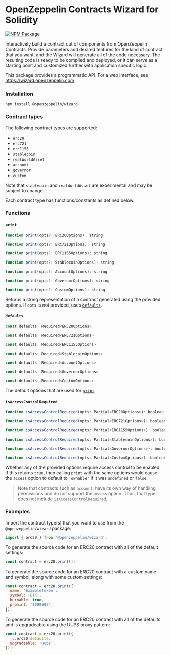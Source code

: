 # OpenZeppelin Contracts Wizard for Solidity

[![NPM Package](https://img.shields.io/npm/v/@openzeppelin/wizard?color=%234e5de4)](https://www.npmjs.com/package/@openzeppelin/wizard)

Interactively build a contract out of components from OpenZeppelin Contracts. Provide parameters and desired features for the kind of contract that you want, and the Wizard will generate all of the code necessary. The resulting code is ready to be compiled and deployed, or it can serve as a starting point and customized further with application specific logic.

This package provides a programmatic API. For a web interface, see https://wizard.openzeppelin.com

### Installation

`npm install @openzeppelin/wizard`

### Contract types

The following contract types are supported:
- `erc20`
- `erc721`
- `erc1155`
- `stablecoin`
- `realWorldAsset`
- `account`
- `governor`
- `custom`

Note that `stablecoin` and `realWorldAsset` are experimental and may be subject to change.

Each contract type has functions/constants as defined below.

### Functions

#### `print`
```js
function print(opts?: ERC20Options): string
```
```js
function print(opts?: ERC721Options): string
```
```js
function print(opts?: ERC1155Options): string
```
```js
function print(opts?: StablecoinOptions): string
```
```js
function print(opts?: AccountOptions): string
```
```js
function print(opts?: GovernorOptions): string
```
```js
function print(opts?: CustomOptions): string
```
Returns a string representation of a contract generated using the provided options. If `opts` is not provided, uses [`defaults`](#defaults).

#### `defaults`
```js
const defaults: Required<ERC20Options>
```
```js
const defaults: Required<ERC721Options>
```
```js
const defaults: Required<ERC1155Options>
```
```js
const defaults: Required<StablecoinOptions>
```
```js
const defaults: Required<AccountOptions>
```
```js
const defaults: Required<GovernorOptions>
```
```js
const defaults: Required<CustomOptions>
```
The default options that are used for [`print`](#print).

#### `isAccessControlRequired`
```js
function isAccessControlRequired(opts: Partial<ERC20Options>): boolean
```
```js
function isAccessControlRequired(opts: Partial<ERC721Options>): boolean
```
```js
function isAccessControlRequired(opts: Partial<ERC1155Options>): boolean
```
```js
function isAccessControlRequired(opts: Partial<StablecoinOptions>): boolean
```
```js
function isAccessControlRequired(opts: Partial<GovernorOptions>): boolean
```
```js
function isAccessControlRequired(opts: Partial<CustomOptions>): boolean
```
Whether any of the provided options require access control to be enabled. If this returns `true`, then calling `print` with the same options would cause the `access` option to default to `'ownable'` if it was `undefined` or `false`.

> Note that contracts such as `account`, have its own way of handling permissions and do not support the `access` option.
Thus, that type does not include `isAccessControlRequired`.

### Examples

Import the contract type(s) that you want to use from the `@openzeppelin/wizard` package:

```js
import { erc20 } from '@openzeppelin/wizard';
```

To generate the source code for an ERC20 contract with all of the default settings:
```js
const contract = erc20.print();
```

To generate the source code for an ERC20 contract with a custom name and symbol, along with some custom settings:
```js
const contract = erc20.print({
  name: 'ExampleToken',
  symbol: 'ETK',
  burnable: true,
  premint: '1000000',
});
```

To generate the source code for an ERC20 contract with all of the defaults and is upgradeable using the UUPS proxy pattern:
```js
const contract = erc20.print({
  ...erc20.defaults,
  upgradeable: 'uups',
});
```
